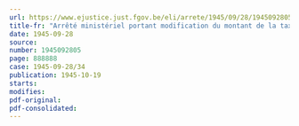 ```yaml
---
url: https://www.ejustice.just.fgov.be/eli/arrete/1945/09/28/1945092805/justel
title-fr: "Arrêté ministériel portant modification du montant de la taxe de dispensation figurant au tarif des honoraires pharmaceutiques"
date: 1945-09-28
source:
number: 1945092805
page: 888888
case: 1945-09-28/34
publication: 1945-10-19
starts:
modifies:
pdf-original:
pdf-consolidated:
---
```


